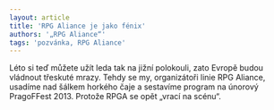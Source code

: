 ```yaml
---
layout: article
title: 'RPG Aliance je jako fénix'
authors: '„RPG Aliance“'
tags: 'pozvánka, RPG Aliance'
---
```


Léto si teď můžete užít leda tak na jižní polokouli,
zato Evropě budou vládnout třeskuté
mrazy. Tehdy se my, organizátoři linie RPG Aliance,
usadíme nad šálkem horkého čaje a sestavíme
program na únorový PragoFFest 2013.
Protože RPGA se opět „vrací na scénu“.
